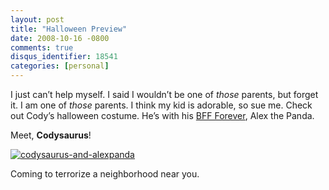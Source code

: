 ```yaml
---
layout: post
title: "Halloween Preview"
date: 2008-10-16 -0800
comments: true
disqus_identifier: 18541
categories: [personal]
---
```

I just can’t help myself. I said I wouldn’t be one of *those* parents,
but forget it. I am one of *those* parents. I think my kid is adorable,
so sue me. Check out Cody’s halloween costume. He’s with his [BFF
Forever](http://haacked.com/archive/2008/06/13/ras-syndrome.aspx "RAS Syndrome"),
Alex the Panda.

Meet, **Codysaurus**!

[![codysaurus-and-alexpanda](http://haacked.com/images/haacked_com/WindowsLiveWriter/HalloweenPreview_807F/codysaurus-and-alexpanda_thumb.jpg "codysaurus-and-alexpanda")](http://haacked.com/images/haacked_com/WindowsLiveWriter/HalloweenPreview_807F/codysaurus-and-alexpanda_2.jpg)

Coming to terrorize a neighborhood near you.


